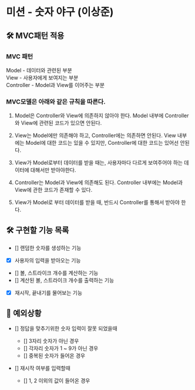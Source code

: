 # 미션 - 숫자 야구 (이상준)

## 🛠️ MVC패턴 적용

### MVC 패턴
Model - 데이터와 관련된 부분<br>
View - 사용자에게 보여지는 부분<br>
Controller - Model과 View를 이어주는 부분

### MVC모델은 아래와 같은 규칙을 따른다.

1. Model은 Controller와 View에 의존하지 않아야 한다.
   Model 내부에 Controller와 View에 관련된 코드가 있으면 안된다.

2. View는 Model에만 의존해야 하고, Controller에는 의존하면 안된다.
   View 내부에는 Model에 대한 코드는 있을 수 있지만, Controller에 대한 코드는 있어선 안된다.

3. View가 Model로부터 데이터를 받을 때는, 사용자마다 다르게 보여주어야 하는 데이터에 대해서만 받아야한다.

4. Controller는 Model과 View에 의존해도 된다.
   Controller 내부에는 Model과 View에 관한 코드가 존재할 수 있다.

5. View가 Model로 부터 데이터를 받을 때, 반드시 Controller를 통해서 받아야 한다.

## 🛠️ 구현할 기능 목록
- [] 랜덤한 숫자를 생성하는 기능
- [x] 사용자의 입력을 받아오는 기능
- [] 볼, 스트라이크 개수를 계산하는 기능
- [] 계산된 볼, 스트라이크 개수를 출력하는 기능
- [x] 재시작, 끝내기를 물어보는 기능

## 🚫 예외상황
- [] 정답을 맞추기위한 숫자 입력이 잘못 되었을때
  - [] 3자리 숫자가 아닌 경우
  - [] 각자리 숫자가 1 ~ 9가 아닌 경우
  - [] 중복된 숫자가 들어온 경우

- [] 재시작 여부를 입력할때
  - [] 1, 2 이외의 값이 들어온 경우